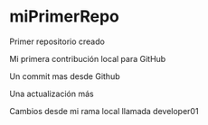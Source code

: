 # miPrimerRepo
Primer repositorio creado

Mi primera contribución local para GitHub

Un commit mas desde Github


Una actualización más

Cambios desde mi rama local llamada developer01